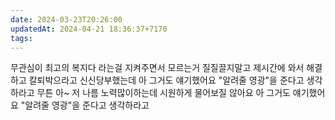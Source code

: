 ```yaml
---
date: 2024-03-23T20:26:00
updatedAt: 2024-04-21 18:36:37+7170
tags: 
---
```

무관심이 최고의 복지다 라는걸 지켜주면서
모르는거 질질끌지말고 제시간에 와서 해결하고 칼퇴박으라고 신신당부했는데
아 그거도 얘기했어요 "알려줄 영광"을 준다고 생각하라고
무튼 아~ 저 나름 노력많이하는데
시원하게 물어보질 않아요
아 그거도 얘기했어요 "알려줄 영광"을 준다고 생각하라고